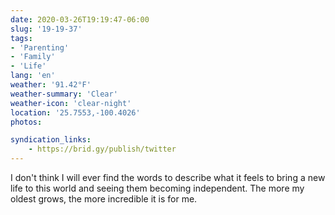 ```yaml
---
date: 2020-03-26T19:19:47-06:00
slug: '19-19-37'
tags:
- 'Parenting'
- 'Family'
- 'Life'
lang: 'en'
weather: '91.42°F'
weather-summary: 'Clear'
weather-icon: 'clear-night'
location: '25.7553,-100.4026'
photos:

syndication_links:
    - https://brid.gy/publish/twitter
---
```

I don't think I will ever find the words to describe what it feels to bring a new life to this world and seeing them becoming independent. The more my oldest grows, the more incredible it is for me.

  